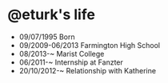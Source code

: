 @eturk's life
===============

- 09/07/1995 Born
- 09/2009-06/2013 Farmington High School
- 08/2013-~ Marist College
- 06/2011-~ Internship at Fanzter
- 20/10/2012-~ Relationship with Katherine
